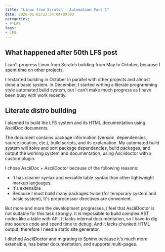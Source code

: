 ```yaml
---
title: "Linux from Scratch - Automation Part 1"
date: 2020-01-02T23:34:04+09:00
categories:
- F²LFS
tags:
- LFS
---
```


## What happened after 50th LFS post

I can't progress Linux from Scratch building from May to October, because I spent time on other projects.

I restarted building in October in parallel with other projects and almost done a basic system. In December, I started writing a literate programming style automated build system, but I can't make much progress as I have been busy with work recently.

## Literate distro building
<!--more-->

I planned to build the LFS system and its HTML documentation using AsciiDoc documents.

The document contains package information (version, dependencies, source location, etc.), build scripts, and its explanation. My automated build system will solve and sort package dependencies, build packages, and output the working system and documentation, using Asciidoctor with a custom plugin.

I chose AsciiDoc + AsciiDoctor because of the following reasons:
- It has cleaner syntax and versatile table syntax than other lightweight markup languages.
- It's extensible
- Because I must build many packages twice (for temporary system and basic system), It's preprocessor directives are convenient.

But more and more the development progresses, I feel that AsciiDoctor is not suitable for this task strongly.
It is impossible to build complex AST nodes like a table with API. It lacks internal documentation, so I have to dig into source code and spend time to debug. And it lacks chunked HTML output, therefore I need a static site generator.

I ditched AsciiDoctor and migrating to Sphinx because it's much more extensible, has better documentation, and supports multi-pages.
